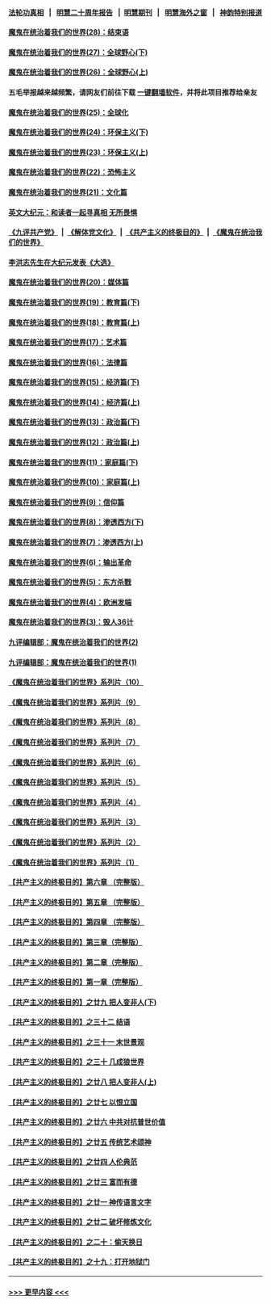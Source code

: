 #### [法轮功真相](https://github.com/gfw-breaker/truth/blob/master/README.md?t=0) &nbsp;&nbsp;|&nbsp;&nbsp; [明慧二十周年报告](https://github.com/gfw-breaker/mh-reports/blob/master/README.md?t=0) &nbsp;&nbsp;|&nbsp;&nbsp;[明慧期刊](https://github.com/gfw-breaker/mh-qikan) &nbsp;&nbsp;|&nbsp;&nbsp; [明慧海外之窗](https://github.com/gfw-breaker/mh-news/blob/master/README.md?t=0) &nbsp;&nbsp;|&nbsp;&nbsp; [神韵特别报道](https://github.com/gfw-breaker/mh-news/blob/master/shenyun.md?t=0)
#### [魔鬼在统治着我们的世界(28)：结束语](../pages/nsc422/n10936246.md?t=07060951) 
#### [魔鬼在统治着我们的世界(27)：全球野心(下)](../pages/nsc422/n10928319.md?t=07060951) 
#### [魔鬼在统治着我们的世界(26)：全球野心(上)](../pages/nsc422/n10900318.md?t=07060951) 
#### 五毛举报越来越频繁，请网友们前往下载 [一键翻墙软件](https://github.com/gfw-breaker/ssr-accounts)，并将此项目推荐给亲友
#### [魔鬼在统治着我们的世界(25)：全球化](../pages/nsc422/n10788205.md?t=07060951) 
#### [魔鬼在统治着我们的世界(24)：环保主义(下)](../pages/nsc422/n10695307.md?t=07060951) 
#### [魔鬼在统治着我们的世界(23)：环保主义(上)](../pages/nsc422/n10688613.md?t=07060951) 
#### [魔鬼在统治着我们的世界(22)：恐怖主义](../pages/nsc422/n10614727.md?t=07060951) 
#### [魔鬼在统治着我们的世界(21)：文化篇](../pages/nsc422/n10597706.md?t=07060951) 
#### [英文大纪元：和读者一起寻真相 无所畏惧](../pages/nsc422/n12542027.md?t=07060951) 
#### [《九评共产党》](https://github.com/begood0513/9ping.md/blob/master/README.md) &nbsp;|&nbsp; [《解体党文化》](../../../../jtdwh.md/blob/master/README.md)  &nbsp;|&nbsp; [《共产主义的终极目的》](../../../../gczydzjmd.md/blob/master/README.md) &nbsp;|&nbsp; [《魔鬼在统治我们的世界》](../../../../mgztzwmdsj.md/blob/master/README.md) 
#### [李洪志先生在大纪元发表《大选》](../pages/nsc422/n12534746.md?t=07060951) 
#### [魔鬼在统治着我们的世界(20)：媒体篇](../pages/nsc422/n10586579.md?t=07060951) 
#### [魔鬼在统治着我们的世界(19)：教育篇(下)](../pages/nsc422/n10564808.md?t=07060951) 
#### [魔鬼在统治着我们的世界(18)：教育篇(上)](../pages/nsc422/n10526970.md?t=07060951) 
#### [魔鬼在统治着我们的世界(17)：艺术篇](../pages/nsc422/n10499093.md?t=07060951) 
#### [魔鬼在统治着我们的世界(16)：法律篇](../pages/nsc422/n10485969.md?t=07060951) 
#### [魔鬼在统治着我们的世界(15)：经济篇(下)](../pages/nsc422/n10469975.md?t=07060951) 
#### [魔鬼在统治着我们的世界(14)：经济篇(上)](../pages/nsc422/n10457370.md?t=07060951) 
#### [魔鬼在统治着我们的世界(13)：政治篇(下)](../pages/nsc422/n10448270.md?t=07060951) 
#### [魔鬼在统治着我们的世界(12)：政治篇(上)](../pages/nsc422/n10444576.md?t=07060951) 
#### [魔鬼在统治着我们的世界(11)：家庭篇(下)](../pages/nsc422/n10440961.md?t=07060951) 
#### [魔鬼在统治着我们的世界(10)：家庭篇(上)](../pages/nsc422/n10435448.md?t=07060951) 
#### [魔鬼在统治着我们的世界(9)：信仰篇](../pages/nsc422/n10432159.md?t=07060951) 
#### [魔鬼在统治着我们的世界(8)：渗透西方(下)](../pages/nsc422/n10429603.md?t=07060951) 
#### [魔鬼在统治着我们的世界(7)：渗透西方(上)](../pages/nsc422/n10426013.md?t=07060951) 
#### [魔鬼在统治着我们的世界(6)：输出革命](../pages/nsc422/n10421536.md?t=07060951) 
#### [魔鬼在统治着我们的世界(5)：东方杀戮](../pages/nsc422/n10417707.md?t=07060951) 
#### [魔鬼在统治着我们的世界(4)：欧洲发端](../pages/nsc422/n10414890.md?t=07060951) 
#### [魔鬼在统治着我们的世界(3)：毁人36计](../pages/nsc422/n10411583.md?t=07060951) 
#### [九评编辑部：魔鬼在统治着我们的世界(2)](../pages/nsc422/n10410036.md?t=07060951) 
#### [九评编辑部：魔鬼在统治着我们的世界(1)](../pages/nsc422/n10406825.md?t=07060951) 
#### [《魔鬼在统治着我们的世界》系列片（10）](../pages/nsc422/n12292670.md?t=07060951) 
#### [《魔鬼在统治着我们的世界》系列片（9）](../pages/nsc422/n12290859.md?t=07060951) 
#### [《魔鬼在统治着我们的世界》系列片（8）](../pages/nsc422/n12287445.md?t=07060951) 
#### [《魔鬼在统治着我们的世界》系列片（7）](../pages/nsc422/n12283425.md?t=07060951) 
#### [《魔鬼在统治着我们的世界》系列片（6）](../pages/nsc422/n12282314.md?t=07060951) 
#### [《魔鬼在统治着我们的世界》系列片（5）](../pages/nsc422/n12281419.md?t=07060951) 
#### [《魔鬼在统治着我们的世界》系列片（4）](../pages/nsc422/n12274024.md?t=07060951) 
#### [《魔鬼在统治着我们的世界》系列片（3）](../pages/nsc422/n12271322.md?t=07060951) 
#### [《魔鬼在统治着我们的世界》系列片（2）](../pages/nsc422/n12269049.md?t=07060951) 
#### [《魔鬼在统治着我们的世界》系列片（1）](../pages/nsc422/n12267575.md?t=07060951) 
#### [【共产主义的终极目的】第六章 （完整版）](../pages/nsc422/n11428913.md?t=07060951) 
#### [【共产主义的终极目的】第五章 （完整版）](../pages/nsc422/n11428912.md?t=07060951) 
#### [【共产主义的终极目的】第四章 （完整版）](../pages/nsc422/n11428907.md?t=07060951) 
#### [【共产主义的终极目的】第三章（完整版）](../pages/nsc422/n11428848.md?t=07060951) 
#### [【共产主义的终极目的】第二章（完整版）](../pages/nsc422/n11428831.md?t=07060951) 
#### [【共产主义的终极目的】第一章（完整版）](../pages/nsc422/n11417651.md?t=07060951) 
#### [【共产主义的终极目的】之廿九 把人变非人(下)](../pages/nsc422/n11344140.md?t=07060951) 
#### [【共产主义的终极目的】之三十二 结语](../pages/nsc422/n11360535.md?t=07060951) 
#### [【共产主义的终极目的】之三十一 末世景观](../pages/nsc422/n11351129.md?t=07060951) 
#### [【共产主义的终极目的】之三十 几成狼世界](../pages/nsc422/n11348280.md?t=07060951) 
#### [【共产主义的终极目的】之廿八 把人变非人(上)](../pages/nsc422/n11340492.md?t=07060951) 
#### [【共产主义的终极目的】之廿七 以恨立国](../pages/nsc422/n11336944.md?t=07060951) 
#### [【共产主义的终极目的】之廿六 中共对抗普世价值](../pages/nsc422/n11324785.md?t=07060951) 
#### [【共产主义的终极目的】之廿五 传统艺术颂神](../pages/nsc422/n11296396.md?t=07060951) 
#### [【共产主义的终极目的】之廿四 人伦典范](../pages/nsc422/n11296397.md?t=07060951) 
#### [【共产主义的终极目的】之廿三 富而有德](../pages/nsc422/n11283598.md?t=07060951) 
#### [【共产主义的终极目的】之廿一 神传语言文字](../pages/nsc422/n11263265.md?t=07060951) 
#### [【共产主义的终极目的】之廿二 破坏修炼文化](../pages/nsc422/n11245728.md?t=07060951) 
#### [【共产主义的终极目的】之二十：偷天换日](../pages/nsc422/n11238846.md?t=07060951) 
#### [【共产主义的终极目的】之十九：打开地狱门](../pages/nsc422/n11206376.md?t=07060951) 

----
#### [ >>> 更早内容 <<< ](../indexes/nsc422-earlier.md)
